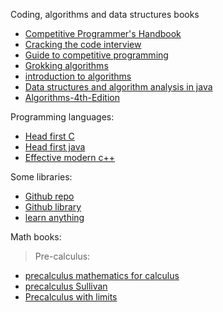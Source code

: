 Coding, algorithms and data structures books

- [Competitive Programmer's Handbook](https://drive.google.com/file/d/18yGnNrFKjtki2T6F636trrSA0ruLuCYL/view?usp=sharing)
- [Cracking the code interview](https://drive.google.com/file/d/1bNVsnvz7OeGuVwjsKajP17lAjpM97sbT/view?usp=sharing)
- [Guide to competitive programming](https://drive.google.com/file/d/1e8D_6MKCT3L5EPZWe_FqLfNqmFAEUa-y/view?usp=sharing)
- [Grokking algorithms](https://edu.anarcho-copy.org/Algorithm/grokking-algorithms-illustrated-programmers-curious.pdf)
- [introduction to algorithms](https://www.inf.ufpr.br/andre/textos-CI1338-INFO7061/Introduction%20to%20Algorithms%20-%203rd%20Edition.pdf)
- [Data structures and algorithm analysis in java](https://www.google.com/url?sa=t&rct=j&q=&esrc=s&source=web&cd=&ved=2ahUKEwjuxtH__4KDAxV8mZUCHRKyDWEQFnoECCcQAQ&url=https%3A%2F%2Fspada.uns.ac.id%2Fpluginfile.php%2F168137%2Fmod_folder%2Fcontent%2F0%2FMark%2520Allen%2520Weiss%2520-%2520Data%2520structures%2520and%2520algorithm%2520analysis%2520in%2520Java-Pearson%2520%2520%25282012%2529.pdf%3Fforcedownload%3D1&usg=AOvVaw1lAjv-CEFi2tBwqbNPkpuM&opi=89978449)
- [Algorithms-4th-Edition](https://bank.engzenon.com/tmp/5e7f6ee5-d4dc-4aa8-9b0a-42d3c0feb99b/6062caf3-c600-4fc2-b413-4ab8c0feb99b/Algorithms-4th-Edition.pdf)

Programming languages:

- [Head first C](http://karadev.net/uroci/filespdf/files/head-first-c-o-reilly-david-grifffiths-dawn-griffiths.pdf)
- [Head first java](https://www.rcsdk12.org/cms/lib/NY01001156/Centricity/Domain/4951/Head_First_Java_Second_Edition.pdf)
- [Effective modern c++](<https://github.com/vpreethamkashyap/Library/blob/master/Scott%20Meyers-Effective%20Modern%20C%2B%2B_%2042%20Specific%20Ways%20to%20Improve%20Your%20Use%20of%20C%2B%2B11%20and%20C%2B%2B14-O%27Reilly%20Media%20(2014).pdf>)

Some libraries:

- [Github repo](https://github.com/aforarup/interview)
- [Github library](https://github.com/vpreethamkashyap/Library)
- [learn anything](https://github.com/learn-anything)

Math books:

> Pre-calculus:

- [precalculus mathematics for calculus](https://drive.google.com/file/d/1U0gu-6wLEiIvGrqTwPg79cjjOUV0ufzM/view?usp=sharing)
- [precalculus Sullivan](https://drive.google.com/file/d/18carCPjkvNkwYO_bPFC1jMLSvfyJg3OE/view?usp=sharing)
- [Precalculus with limits](http://ruckdeschel.pbworks.com/w/file/fetch/97127124/preface.pdf)
